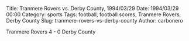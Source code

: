 Title: Tranmere Rovers vs. Derby County, 1994/03/29
Date: 1994/03/29 00:00
Category: sports
Tags: football, football scores, Tranmere Rovers, Derby County
Slug: tranmere-rovers-vs-derby-county
Author: carbonero


Tranmere Rovers 4 - 0 Derby County
